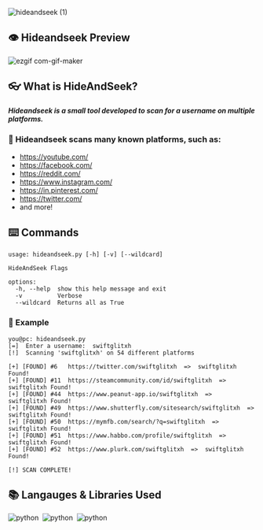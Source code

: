 ![hideandseek (1)](https://user-images.githubusercontent.com/72777943/194717177-761f39ad-376d-4783-b426-dadceca01544.png)

## 👁 Hideandseek Preview 

![ezgif com-gif-maker](https://user-images.githubusercontent.com/72777943/194717665-1fb16b59-b5c5-4aaf-b94c-1ecddf279b58.gif)

## 👓 What is HideAndSeek?
##### Hideandseek is a small tool developed to scan for a username on multiple platforms.

### 👀 Hideandseek scans many known platforms, such as:
- https://youtube.com/
- https://facebook.com/
- https://reddit.com/
- https://www.instagram.com/
- https://in.pinterest.com/
- https://twitter.com/
- and more! 

## ⌨️ Commands
```
usage: hideandseek.py [-h] [-v] [--wildcard]

HideAndSeek Flags

options:
  -h, --help  show this help message and exit
  -v          Verbose
  --wildcard  Returns all as True
```

### 🎥 Example 
```
you@pc: hideandseek.py
[=]  Enter a username:  swiftglitxh
[!]  Scanning 'swiftglitxh' on 54 different platforms

[+] [FOUND] #6   https://twitter.com/swiftglitxh  =>  swiftglitxh Found!
[+] [FOUND] #11  https://steamcommunity.com/id/swiftglitxh  =>  swiftglitxh Found!
[+] [FOUND] #44  https://www.peanut-app.io/swiftglitxh  =>  swiftglitxh Found!
[+] [FOUND] #49  https://www.shutterfly.com/sitesearch/swiftglitxh  =>  swiftglitxh Found!
[+] [FOUND] #50  https://mymfb.com/search/?q=swiftglitxh  =>  swiftglitxh Found!
[+] [FOUND] #51  https://www.habbo.com/profile/swiftglitxh  =>  swiftglitxh Found!
[+] [FOUND] #52  https://www.plurk.com/swiftglitxh  =>  swiftglitxh Found!

[!] SCAN COMPLETE!
```

## 📚 Langauges & Libraries Used
![python](https://img.shields.io/badge/Language-Python-blue?logo=icloud&color=white&logoColor=white)&nbsp;&nbsp;![python](https://img.shields.io/badge/Library-Requests-blue?logo=BookStack&logoColor=white)&nbsp;&nbsp;![python](https://img.shields.io/badge/Library-Argparse-red?logo=BookStack&logoColor=white)
